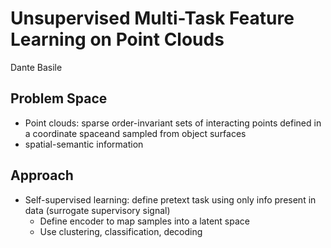 # Unsupervised Multi-Task Feature Learning on Point Clouds

Dante Basile

## Problem Space
* Point clouds: sparse order-invariant sets of interacting points defined in a coordinate spaceand sampled from object surfaces
* spatial-semantic information

## Approach
* Self-supervised learning: define pretext task using only info present in data (surrogate supervisory signal)
    * Define encoder to map samples into a latent space
    * Use clustering, classification, decoding